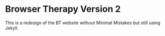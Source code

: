 # Browser Therapy Version 2
This is a redesign of the BT website without Minimal Mistakes but still using Jekyll.
